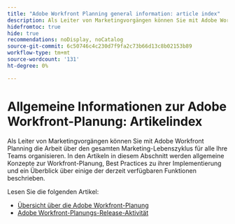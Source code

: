 ```yaml
---
title: "Adobe Workfront Planning general information: article index"
description: Als Leiter von Marketingvorgängen können Sie mit Adobe Workfront Planning die Arbeit über den gesamten Marketing-Lebenszyklus für alle Ihre Teams organisieren. In den Artikeln in diesem Abschnitt werden allgemeine Konzepte zur Workfront-Planung, Best Practices zu ihrer Implementierung und ein Überblick über einige der derzeit verfügbaren Funktionen beschrieben.
hidefromtoc: true
hide: true
recommendations: noDisplay, noCatalog
source-git-commit: 6c50746c4c230d7f9fa2c73b66d13c8b02153b89
workflow-type: tm+mt
source-wordcount: '131'
ht-degree: 0%

---
```


# Allgemeine Informationen zur Adobe Workfront-Planung: Artikelindex

Als Leiter von Marketingvorgängen können Sie mit Adobe Workfront Planning die Arbeit über den gesamten Marketing-Lebenszyklus für alle Ihre Teams organisieren. In den Artikeln in diesem Abschnitt werden allgemeine Konzepte zur Workfront-Planung, Best Practices zu ihrer Implementierung und ein Überblick über einige der derzeit verfügbaren Funktionen beschrieben.

Lesen Sie die folgenden Artikel:

* [Übersicht über die Adobe Workfront-Planung](/help/quicksilver/planning/general/planning-overview.md)
* [Adobe Workfront-Planungs-Release-Aktivität](/help/quicksilver/planning/general/release-activity.md)